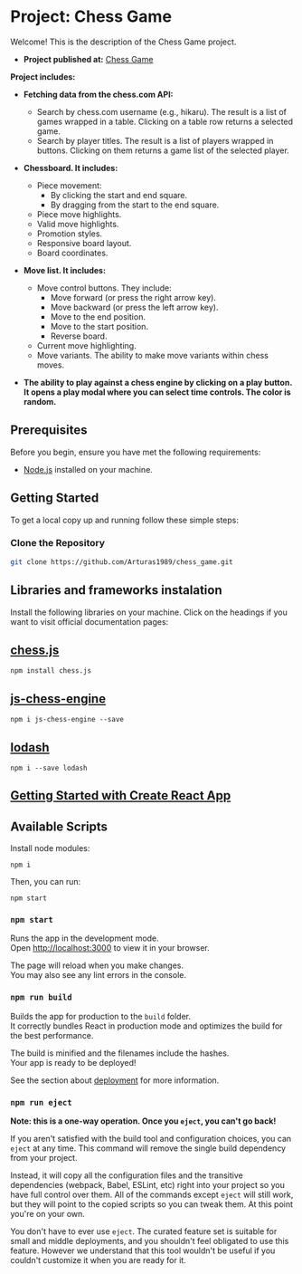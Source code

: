 # Project: Chess Game

Welcome! This is the description of the Chess Game project.

- **Project published at:** [Chess Game](https://arturas1989.github.io/chess_game/)

**Project includes:**

- **Fetching data from the chess.com API:**
    - Search by chess.com username (e.g., hikaru). The result is a list of games wrapped in a table. Clicking on a table row returns a selected game.
    - Search by player titles. The result is a list of players wrapped in buttons. Clicking on them returns a game list of the selected player.

- **Chessboard. It includes:**
    - Piece movement:
        - By clicking the start and end square.
        - By dragging from the start to the end square.
    - Piece move highlights.
    - Valid move highlights.
    - Promotion styles.
    - Responsive board layout.
    - Board coordinates.

- **Move list. It includes:**
    - Move control buttons. They include:
        - Move forward (or press the right arrow key).
        - Move backward (or press the left arrow key).
        - Move to the end position.
        - Move to the start position.
        - Reverse board.
    - Current move highlighting.
    - Move variants. The ability to make move variants within chess moves.

- **The ability to play against a chess engine by clicking on a play button. It opens a play modal where you can select time controls. The color is random.**


    

## Prerequisites

Before you begin, ensure you have met the following requirements:

- [Node.js](https://nodejs.org/) installed on your machine.

## Getting Started

To get a local copy up and running follow these simple steps:

### Clone the Repository

```bash
git clone https://github.com/Arturas1989/chess_game.git
```

## Libraries and frameworks instalation

Install the following libraries on your machine. Click on the headings if you want to visit official documentation pages:

## [chess.js](https://github.com/jhlywa/chess.js/blob/master/README.md)
```
npm install chess.js
```

## [js-chess-engine](https://github.com/josefjadrny/js-chess-engine)
```
npm i js-chess-engine --save
```

## [lodash](https://lodash.com/)
```
npm i --save lodash
```

## [Getting Started with Create React App](https://github.com/facebook/create-react-app)

## Available Scripts

Install node modules:

```
npm i
```

Then, you can run:

```
npm start
```
### `npm start`

Runs the app in the development mode.\
Open [http://localhost:3000](http://localhost:3000) to view it in your browser.

The page will reload when you make changes.\
You may also see any lint errors in the console.

### `npm run build`

Builds the app for production to the `build` folder.\
It correctly bundles React in production mode and optimizes the build for the best performance.

The build is minified and the filenames include the hashes.\
Your app is ready to be deployed!

See the section about [deployment](https://facebook.github.io/create-react-app/docs/deployment) for more information.

### `npm run eject`

**Note: this is a one-way operation. Once you `eject`, you can't go back!**

If you aren't satisfied with the build tool and configuration choices, you can `eject` at any time. This command will remove the single build dependency from your project.

Instead, it will copy all the configuration files and the transitive dependencies (webpack, Babel, ESLint, etc) right into your project so you have full control over them. All of the commands except `eject` will still work, but they will point to the copied scripts so you can tweak them. At this point you're on your own.

You don't have to ever use `eject`. The curated feature set is suitable for small and middle deployments, and you shouldn't feel obligated to use this feature. However we understand that this tool wouldn't be useful if you couldn't customize it when you are ready for it.


